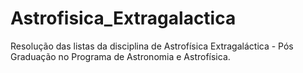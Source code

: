 # Astrofisica_Extragalactica
Resolução das listas da disciplina de Astrofísica Extragaláctica - Pós Graduação no Programa de Astronomia e Astrofísica.
